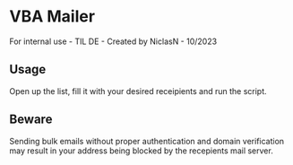 ﻿# VBA Mailer
 
For internal use - TIL DE - Created by NiclasN - 10/2023

## Usage

Open up the list, fill it with your desired receipients and run the script.

## Beware

Sending bulk emails without proper authentication and domain verification may result in your address being blocked by the recepients mail server.
